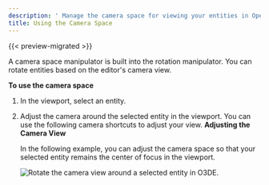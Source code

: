 ```yaml
---
description: ' Manage the camera space for viewing your entities in Open 3D Engine. '
title: Using the Camera Space
---
```


{{< preview-migrated >}}

A camera space manipulator is built into the rotation manipulator. You can rotate entities based on the editor's camera view.

**To use the camera space**

1. In the viewport, select an entity.

1. Adjust the camera around the selected entity in the viewport. You can use the following camera shortcuts to adjust your view.
**Adjusting the Camera View**

   In the following example, you can adjust the camera space so that your selected entity remains the center of focus in the viewport.

   ![Rotate the camera view around a selected entity in O3DE.](/images/user-guide/viewportinteractionmodel/viewport-selection-model-5.gif)
